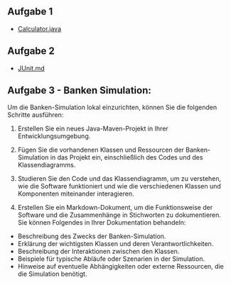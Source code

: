 ## Aufgabe 1

- [Calculator.java](/test-levels-unit-testing/Calculator.java)

## Aufgabe 2

- [JUnit.md](/test-levels-unit-testing/JUnit.md)

## Aufgabe 3 - Banken Simulation:

Um die Banken-Simulation lokal einzurichten, können Sie die folgenden Schritte ausführen:

1. Erstellen Sie ein neues Java-Maven-Projekt in Ihrer Entwicklungsumgebung.

2. Fügen Sie die vorhandenen Klassen und Ressourcen der Banken-Simulation in das Projekt ein, einschließlich des Codes und des Klassendiagramms.

3. Studieren Sie den Code und das Klassendiagramm, um zu verstehen, wie die Software funktioniert und wie die verschiedenen Klassen und Komponenten miteinander interagieren.

4. Erstellen Sie ein Markdown-Dokument, um die Funktionsweise der Software und die Zusammenhänge in Stichworten zu dokumentieren. Sie können Folgendes in Ihrer Dokumentation behandeln:

- Beschreibung des Zwecks der Banken-Simulation.
- Erklärung der wichtigsten Klassen und deren Verantwortlichkeiten.
- Beschreibung der Interaktionen zwischen den Klassen.
- Beispiele für typische Abläufe oder Szenarien in der Simulation.
- Hinweise auf eventuelle Abhängigkeiten oder externe Ressourcen, die die Simulation benötigt.
